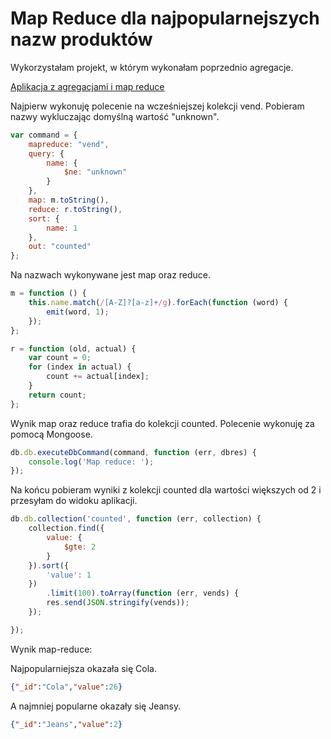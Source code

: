 # Map Reduce dla najpopularnejszych nazw produktów

Wykorzystałam projekt, w którym wykonałam poprzednio agregacje.

[Aplikacja z agregacjami i map reduce](https://github.com/urszulasawicka/aggregation-demo)

Najpierw wykonuję polecenie na wcześniejszej kolekcji vend. Pobieram nazwy wykluczając domyślną wartość "unknown".

```js
var command = {
    mapreduce: "vend",
    query: {
        name: {
            $ne: "unknown"
        }
    },
    map: m.toString(),
    reduce: r.toString(),
    sort: {
        name: 1
    },
    out: "counted"
};
```

Na nazwach wykonywane jest map oraz reduce.

```js
m = function () {
    this.name.match(/[A-Z]?[a-z]+/g).forEach(function (word) {
        emit(word, 1);
    });
};

r = function (old, actual) {
    var count = 0;
    for (index in actual) {
        count += actual[index];
    }
    return count;
};
```

Wynik map oraz reduce trafia do kolekcji counted.
Polecenie wykonuję za pomocą Mongoose.

```js
db.db.executeDbCommand(command, function (err, dbres) {
    console.log('Map reduce: ');
});
```

Na końcu pobieram wyniki z kolekcji counted dla wartości większych od 2 i przesyłam do widoku aplikacji.

```js
db.db.collection('counted', function (err, collection) {
    collection.find({
        value: {
            $gte: 2
        }
    }).sort({
        'value': 1
    })
        .limit(100).toArray(function (err, vends) {
        res.send(JSON.stringify(vends));
    });

});
```

Wynik map-reduce:

Najpopularniejsza okazała się Cola.

```json
{"_id":"Cola","value":26}
```

A najmniej popularne okazały się Jeansy.

```json
{"_id":"Jeans","value":2}
```
